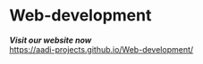 # Web-development
<i><b>Visit our website now </b></i>   
https://aadi-projects.github.io/Web-development/
